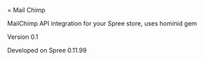 = Mail Chimp

MailChimp API integration for your Spree store, uses hominid gem

Version 0.1

Developed on Spree 0.11.99


